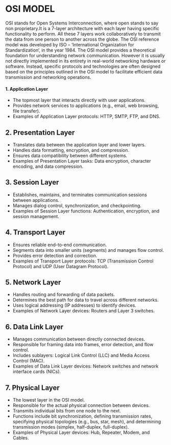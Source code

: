 # OSI MODEL
OSI stands for Open Systems Interconnection, where open stands to say non proprietary.It is a 7-layer architecture with each layer having specific functionality to perform.
All these 7 layers work collaboratively to transmit the data from one person to another across the globe. The OSI reference model was developed by ISO – ‘International Organization for Standardization‘, in the year 1984.
The OSI model provides a theoretical foundation for understanding network communication. However it is usually not directly implemented in its entirety in real-world networking hardware or software.
Instead, specific protocols and technologies are often designed based on the principles outlined in the OSI model to facilitate efficient data transmission and networking operations.

#### 1. Application Layer

- The topmost layer that interacts directly with user applications.
- Provides network services to applications (e.g., email, web browsing, file transfer).
- Examples of Application Layer protocols: HTTP, SMTP, FTP, and DNS.

## 2. Presentation Layer

- Translates data between the application layer and lower layers.
- Handles data formatting, encryption, and compression.
- Ensures data compatibility between different systems.
- Examples of Presentation Layer tasks: Data encryption, character encoding, and data compression.

## 3. Session Layer

- Establishes, maintains, and terminates communication sessions between applications.
- Manages dialog control, synchronization, and checkpointing.
- Examples of Session Layer functions: Authentication, encryption, and session management.

## 4. Transport Layer

- Ensures reliable end-to-end communication.
- Segments data into smaller units (segments) and manages flow control.
- Provides error detection and correction.
- Examples of Transport Layer protocols: TCP (Transmission Control Protocol) and UDP (User Datagram Protocol).

## 5. Network Layer

- Handles routing and forwarding of data packets.
- Determines the best path for data to travel across different networks.
- Uses logical addressing (IP addresses) to identify devices.
- Examples of Network Layer devices: Routers and Layer 3 switches.

## 6. Data Link Layer

- Manages communication between directly connected devices.
- Responsible for framing data into frames, error detection, and flow control.
- Includes sublayers: Logical Link Control (LLC) and Media Access Control (MAC).
- Examples of Data Link Layer devices: Network switches and network interface cards (NICs).

## 7. Physical Layer

- The lowest layer in the OSI model.
- Responsible for the actual physical connection between devices.
- Transmits individual bits from one node to the next.
- Functions include bit synchronization, defining transmission rates, specifying physical topologies (e.g., bus, star, mesh), and determining transmission modes (simplex, half-duplex, full-duplex).
- Examples of Physical Layer devices: Hub, Repeater, Modem, and Cables.
